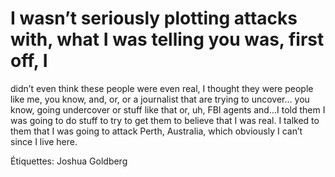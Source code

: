 # I wasn’t seriously plotting attacks with, what I was telling you was, first off, I
didn’t even think these people were even real, I thought they were people like
me, you know, and, or, or a journalist that are trying to uncover...
you know, going undercover or stuff like that or, uh, FBI agents and...I told them
I was going to do stuff to try to get them to believe that I was real. I talked to them that I was going to attack Perth, Australia, which obviously I can’t since I live here.

Étiquettes: Joshua Goldberg
